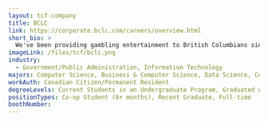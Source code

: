 ```yaml
---
layout: tcf-company
title: BCLC
link: https://corporate.bclc.com/careers/overview.html
short_bio: >
  We've been providing gambling entertainment to British Columbians since 1985. We're passionate about delivering exceptional experiences and healthy gambling offerings, while generating revenue to give back to the Province of B.C. We're looking for purpose-driven, talented people to join our team and see what's made us a Top 50 employer in B.C. for 16 years in a row.
imageLink: /files/tcf/bclc.png
industry:
  - Government/Public Administration, Information Technology
majors: Computer Science, Business & Computer Science, Data Science, Computer Engineering
workAuth: Canadian Citizen/Permanent Resident
degreeLevels: Current Students in an Undergraduate Program, Graduated with an Undergraduate Degree
positionTypes: Co-op Student (8+ months), Recent Graduate, Full-time
boothNumber:
---
```

